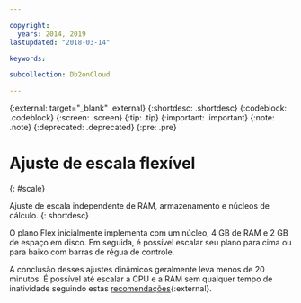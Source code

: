 ```yaml
---

copyright:
  years: 2014, 2019
lastupdated: "2018-03-14"

keywords: 

subcollection: Db2onCloud

---
```


<!-- Attribute definitions --> 
{:external: target="_blank" .external}
{:shortdesc: .shortdesc}
{:codeblock: .codeblock}
{:screen: .screen}
{:tip: .tip}
{:important: .important}
{:note: .note}
{:deprecated: .deprecated}
{:pre: .pre}

# Ajuste de escala flexível
{: #scale}

Ajuste de escala independente de RAM, armazenamento e núcleos de cálculo. 
{: shortdesc}

O plano Flex inicialmente implementa com um núcleo, 4 GB de RAM e 2 GB de espaço em disco. Em seguida, é possível escalar seu
plano para cima ou para baixo com barras de régua de controle.

A conclusão desses ajustes dinâmicos geralmente leva menos de 20 minutos. É possível até escalar a CPU e a RAM sem qualquer tempo de inatividade seguindo estas [recomendações](https://developer.ibm.com/answers/questions/381931/how-can-i-scale-cpu-up-and-down-without-downtime-o.html){:external}.
